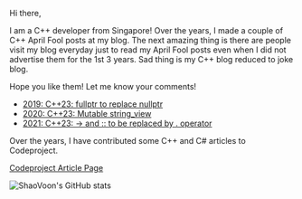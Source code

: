 Hi there,

I am a C++ developer from Singapore! Over the years, I made a couple of C++ April Fool posts at my blog. The next amazing thing is there are people visit my blog everyday just to read my April Fool posts even when I did not advertise them for the 1st 3 years. Sad thing is my C++ blog reduced to joke blog.

Hope you like them! Let me know your comments!

* [2019: C++23: fullptr to replace nullptr](https://codingtidbit.com/2019/04/01/c22-fullptr-to-replace-nullptr/)
* [2020: C++23: Mutable string_view](https://codingtidbit.com/2020/04/01/c23-mutable-string_view/)
* [2021: C++23: -&gt; and :: to be replaced by . operator](https://codingtidbit.com/2021/04/01/c23-and-to-be-replaced-by-operator/)

Over the years, I have contributed some C++ and C# articles to Codeproject.

[Codeproject Article Page](https://www.codeproject.com/script/Articles/MemberArticles.aspx?amid=88591)

![ShaoVoon's GitHub stats](https://github-readme-stats.vercel.app/api?username=shaovoon&show_icons=true&theme=cobalt)